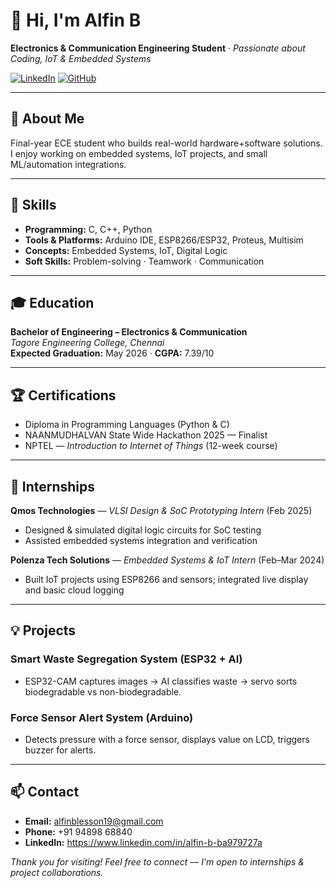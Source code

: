 # 👋 Hi, I'm Alfin B

**Electronics & Communication Engineering Student** · *Passionate about Coding, IoT & Embedded Systems*

[![LinkedIn](https://img.shields.io/badge/LinkedIn-Profile-blue?logo=linkedin&logoColor=white)](https://www.linkedin.com/in/alfin-b-ba979727a) [![GitHub](https://img.shields.io/badge/GitHub-@Alfin19122004-181717?logo=github&logoColor=white)](https://github.com/Alfin19122004)

---

## 🚀 About Me
Final-year ECE student who builds real-world hardware+software solutions. I enjoy working on embedded systems, IoT projects, and small ML/automation integrations.

---

## 🔧 Skills
- **Programming:** C, C++, Python  
- **Tools & Platforms:** Arduino IDE, ESP8266/ESP32, Proteus, Multisim  
- **Concepts:** Embedded Systems, IoT, Digital Logic  
- **Soft Skills:** Problem-solving · Teamwork · Communication

---

## 🎓 Education
**Bachelor of Engineering – Electronics & Communication**  
_Tagore Engineering College, Chennai_  
**Expected Graduation:** May 2026 · **CGPA:** 7.39/10

---

## 🏆 Certifications
- Diploma in Programming Languages (Python & C)  
- NAANMUDHALVAN State Wide Hackathon 2025 — Finalist  
- NPTEL — *Introduction to Internet of Things* (12-week course)

---

## 💼 Internships
**Qmos Technologies** — *VLSI Design & SoC Prototyping Intern* (Feb 2025)  
- Designed & simulated digital logic circuits for SoC testing  
- Assisted embedded systems integration and verification  

**Polenza Tech Solutions** — *Embedded Systems & IoT Intern* (Feb–Mar 2024)  
- Built IoT projects using ESP8266 and sensors; integrated live display and basic cloud logging

---

## 💡 Projects
### Smart Waste Segregation System (ESP32 + AI)
- ESP32-CAM captures images → AI classifies waste → servo sorts biodegradable vs non-biodegradable.

### Force Sensor Alert System (Arduino)
- Detects pressure with a force sensor, displays value on LCD, triggers buzzer for alerts.



---

## 📫 Contact
- **Email:** alfinblesson19@gmail.com  
- **Phone:** +91 94898 68840  
- **LinkedIn:** https://www.linkedin.com/in/alfin-b-ba979727a  


*Thank you for visiting! Feel free to connect — I'm open to internships & project collaborations.*  
